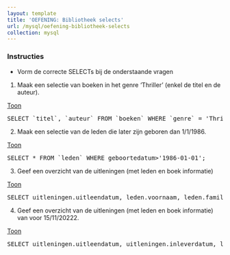 ```yaml
---
layout: template
title: 'OEFENING: Bibliotheek selects'
url: /mysql/oefening-bibliotheek-selects
collection: mysql
---
```

<div class="highlight">
    <h3>Instructies</h3>
    <ul>
        <li>Vorm de correcte SELECTs bij de onderstaande vragen</li>
    </ul>
</div>

1) Maak een selectie van boeken in het genre ‘Thriller’ (enkel de titel en de auteur).

<div class="shadow result show-hide">
<div class="toggle"><a href="#">Toon</a></div>
<div class="show-hide-content">
<pre>
SELECT `titel`, `auteur` FROM `boeken` WHERE `genre` = 'Thriller';
</pre>
</div>
</div>

2) Maak een selectie van de leden die later zijn geboren dan 1/1/1986.

<div class="shadow result show-hide">
<div class="toggle"><a href="#">Toon</a></div>
<div class="show-hide-content">
<pre>
SELECT * FROM `leden` WHERE geboortedatum>'1986-01-01';
</pre>
</div>
</div>

3) Geef een overzicht van de uitleningen (met leden en boek informatie)


<div class="shadow result show-hide">
<div class="toggle"><a href="#">Toon</a></div>
<div class="show-hide-content">
<pre>
SELECT uitleningen.uitleendatum, leden.voornaam, leden.familienaam, boeken.titel, boeken.auteur FROM `uitleningen`, leden, boeken WHERE uitleningen.ledennummer=leden.ledennummer AND uitleningen.boeknummer=boeken.boeknummer;
</pre>
</div>
</div>

4) Geef een overzicht van de uitleningen (met leden en boek informatie) van voor 15/11/20222.


<div class="shadow result show-hide">
<div class="toggle"><a href="#">Toon</a></div>
<div class="show-hide-content">
<pre>
SELECT uitleningen.uitleendatum, uitleningen.inleverdatum, leden.voornaam, leden.familienaam, boeken.titel, boeken.auteur FROM `uitleningen`, leden, boeken WHERE uitleningen.ledennummer=leden.ledennummer AND uitleningen.boeknummer=boeken.boeknummer AND uitleningen.inleverdatum < '2022-11-15';
</pre>
</div>
</div>